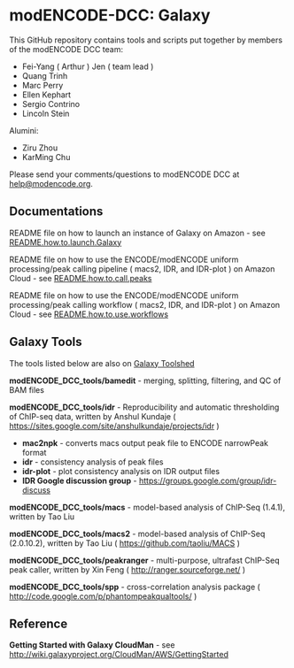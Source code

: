 modENCODE-DCC: Galaxy
=========================

This GitHub repository contains tools and scripts put together by members of the modENCODE DCC team:

 * Fei-Yang ( Arthur ) Jen ( team lead )
 * Quang Trinh
 * Marc Perry
 * Ellen Kephart
 * Sergio Contrino
 * Lincoln Stein
 
Alumini:
 * Ziru Zhou 
 * KarMing Chu
 

Please send your comments/questions to modENCODE DCC at help@modencode.org.


Documentations
-------------------
README file on how to launch an instance of Galaxy on Amazon - see [README.how.to.launch.Galaxy](https://github.com/modENCODE-DCC/Galaxy/blob/master/docs/README.how.to.launch.Galaxy)

README file on how to use the ENCODE/modENCODE uniform processing/peak calling pipeline ( macs2, IDR, and IDR-plot ) on Amazon Cloud - see [README.how.to.call.peaks](https://github.com/modENCODE-DCC/Galaxy/blob/master/docs/)

README file on how to use the ENCODE/modENCODE uniform processing/peak calling workflow ( macs2, IDR, and IDR-plot ) on Amazon Cloud - see [README.how.to.use.workflows](https://github.com/modENCODE-DCC/Galaxy/blob/master/docs/)


Galaxy Tools 
------------

The tools listed below are also on [Galaxy Toolshed](http://toolshed.g2.bx.psu.edu/)


**modENCODE_DCC_tools/bamedit** - merging, splitting, filtering, and QC of BAM files

**modENCODE_DCC_tools/idr** - Reproducibility and automatic thresholding of ChIP-seq data, written by Anshul Kundaje ( https://sites.google.com/site/anshulkundaje/projects/idr )

  * **mac2npk** - converts macs output peak file to ENCODE narrowPeak format
  * **idr** - consistency analysis of peak files
  * **idr-plot** - plot consistency analysis on IDR output files
  * **IDR Google discussion group** - https://groups.google.com/group/idr-discuss 

**modENCODE_DCC_tools/macs** - model-based analysis of ChIP-Seq (1.4.1), written by Tao Liu
  
**modENCODE_DCC_tools/macs2** - model-based analysis of ChIP-Seq (2.0.10.2), written by Tao Liu ( https://github.com/taoliu/MACS )

**modENCODE_DCC_tools/peakranger** - multi-purpose, ultrafast ChIP-Seq peak caller, written by Xin Feng ( http://ranger.sourceforge.net/ )

**modENCODE_DCC_tools/spp** - cross-correlation analysis package ( http://code.google.com/p/phantompeakqualtools/ )


Reference
----------

**Getting Started with Galaxy CloudMan** - see http://wiki.galaxyproject.org/CloudMan/AWS/GettingStarted

